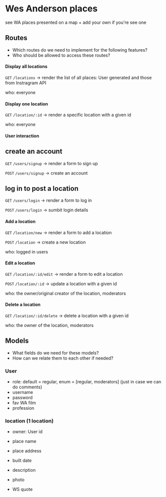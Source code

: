 # Wes Anderson places

see WA places presented on a map + add your own if you're see one

## Routes

- Which routes do we need to implement for the following features?
- Who should be allowed to access these routes?

#### Display all locations

`GET` `/locations` -> render the list of all places: User generated and those from Instragram API

who: everyone

#### Display one location

`GET` `/location/:id` -> render a specific location with a given id

who: everyone

#### User interaction

## create an account

`GET` `/users/signup` -> render a form to sign up

`POST` `/users/signup` -> create an account

## log in to post a location

`GET` `/users/login` -> render a form to log in

`POST` `/users/login` -> sumbit login details

#### Add a location

`GET` `/location/new` -> render a form to add a location

`POST` `/location` -> create a new location

who: logged in users

#### Edit a location

`GET` `/location/:id/edit` -> render a form to edit a location

`POST` `/location/:id` -> update a location with a given id

who: the owner/original creator of the location, moderators

#### Delete a location

`GET` `/location/:id/delete` -> delete a location with a given id

who: the owner of the location, moderators

## Models

- What fields do we need for these models?
- How can we relate them to each other if needed?

### User

- role: default = regular, enum = [regular, moderators] (just in case we can do comments)
- username
- password
- fav WA film
- profession

### location (1 location)

- owner: User id
- place name
- place address
- built date
- description
- photo
- WS quote

  <!-- - comments: [Comment id] -->

<!-- ### Comment
author: User id
content -->

<!-- //// NICE TO HAVES /////

### Comment

#### Get all comments for a room

AJAX `GET` `/rooms/:id/comments` -> return a JSON with the list of comments for a room
OR no new route but change `GET` `/rooms/:id` so that it also renders the comments

who: everyone

#### Add a comment on a room

`POST` `/rooms/:id/comments` -> add a comment to a room

who: logged in users -->
